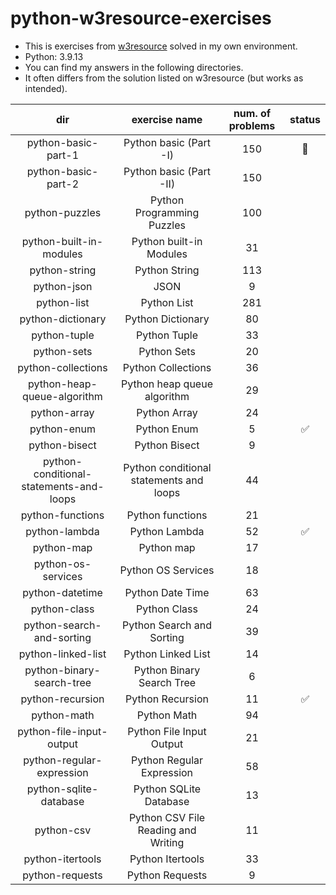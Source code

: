 # python-w3resource-exercises
- This is exercises from [w3resource](https://www.w3resource.com/python-exercises/) solved in my own environment.
- Python: 3.9.13
- You can find my answers in the following directories.
- It often differs from the solution listed on w3resource (but works as intended).

|                   dir                   |              exercise name              | num. of problems |       status       |
|:---------------------------------------:|:---------------------------------------:|:----------------:|:------------------:|
|           python-basic-part-1           |         Python basic (Part -I)          |       150        |     :running:      |
|           python-basic-part-2           |         Python basic (Part -II)         |       150        ||
|             python-puzzles              |       Python Programming Puzzles        |       100        ||
|         python-built-in-modules         |         Python built-in Modules         |        31        ||
|              python-string              |              Python String              |       113        ||
|               python-json               |                  JSON                   |        9         ||
|               python-list               |               Python List               |       281        ||
|            python-dictionary            |            Python Dictionary            |        80        ||
|              python-tuple               |              Python Tuple               |        33        ||
|               python-sets               |               Python Sets               |        20        ||
|           python-collections            |           Python Collections            |        36        ||
|       python-heap-queue-algorithm       |       Python heap queue algorithm       |        29        ||
|              python-array               |              Python Array               |        24        ||
|               python-enum               |               Python Enum               |        5         | :white_check_mark: |
|              python-bisect              |              Python Bisect              |        9         ||
| python-conditional-statements-and-loops | Python conditional statements and loops |        44        ||
|            python-functions             |            Python functions             |        21        ||
|              python-lambda              |              Python Lambda              |        52        | :white_check_mark: |
|               python-map                |               Python map                |        17        ||
|           python-os-services            |           Python OS Services            |        18        ||
|             python-datetime             |            Python Date Time             |        63        ||
|              python-class               |              Python Class               |        24        ||
|        python-search-and-sorting        |        Python Search and Sorting        |        39        ||
|           python-linked-list            |           Python Linked List            |        14        ||
|        python-binary-search-tree        |        Python Binary Search Tree        |        6         ||
|            python-recursion             |            Python Recursion             |        11        | :white_check_mark: |
|               python-math               |               Python Math               |        94        ||
|        python-file-input-output         |        Python File Input Output         |        21        ||
|        python-regular-expression        |        Python Regular Expression        |        58        ||
|         python-sqlite-database          |         Python SQLite Database          |        13        ||
|               python-csv                |   Python CSV File Reading and Writing   |        11        ||
|            python-itertools             |            Python Itertools             |        33        ||
|             python-requests             |             Python Requests             |        9         ||
